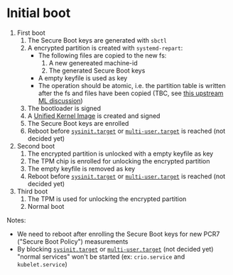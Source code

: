 # Initial boot

1. First boot
   1. The Secure Boot keys are generated with `sbctl`
   1. A encrypted partition is created with `systemd-repart`:
      * The following files are copied to the new fs:
        1. A new genereated machine-id
        1. The generated Secure Boot keys
      * A empty keyfile is used as key
      * The operation should be atomic, i.e. the partition table is written after the fs and files have been copied (TBC, see [this upstream ML discussion](https://lists.freedesktop.org/archives/systemd-devel/2020-May/044599.html))
   1. The bootloader is signed
   1. A [Unified Kernel Image](https://systemd.io/BOOT_LOADER_SPECIFICATION/#type-2-efi-unified-kernel-images) is created and signed
   1. The Secure Boot keys are enrolled
   1. Reboot before [`sysinit.target`](https://www.freedesktop.org/software/systemd/man/systemd.special.html#sysinit.target) or [`multi-user.target`](https://www.freedesktop.org/software/systemd/man/systemd.special.html#multi-user.target) is reached (not decided yet)
1. Second boot
   1. The encrypted partition is unlocked with a empty keyfile as key
   1. The TPM chip is enrolled for unlocking the encrypted partition
   1. The empty keyfile is removed as key
   1. Reboot before [`sysinit.target`](https://www.freedesktop.org/software/systemd/man/systemd.special.html#sysinit.target) or [`multi-user.target`](https://www.freedesktop.org/software/systemd/man/systemd.special.html#multi-user.target) is reached (not decided yet)
1. Third boot
   1. The TPM is used for unlocking the encrypted partition
   1. Normal boot

Notes:
* We need to reboot after enrolling the Secure Boot keys for new PCR7 ("Secure Boot Policy") measurements
* By blocking [`sysinit.target`](https://www.freedesktop.org/software/systemd/man/systemd.special.html#sysinit.target) or [`multi-user.target`](https://www.freedesktop.org/software/systemd/man/systemd.special.html#multi-user.target) (not decided yet) "normal services" won't be started (ex: `crio.service` and `kubelet.service`)
